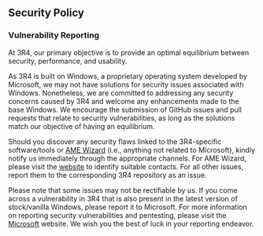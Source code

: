 ## Security Policy

### Vulnerability Reporting

At 3R4, our primary objective is to provide an optimal equilibrium between security, performance, and usability.

As 3R4 is built on Windows, a proprietary operating system developed by Microsoft, we may not have solutions for security issues associated with Windows. Nonetheless, we are committed to addressing any security concerns caused by 3R4 and welcome any enhancements made to the base Windows. We encourage the submission of GitHub issues and pull requests that relate to security vulnerabilities, as long as the solutions match our objective of having an equilibrium.

Should you discover any security flaws linked to the 3R4-specific software/tools or [AME Wizard](https://ameliorated.io) (i.e., anything not related to Microsoft), kindly notify us immediately through the appropriate channels. For AME Wizard, please visit the [website](https://ameliorated.io) to identify suitable contacts. For all other issues, report them to the corresponding 3R4 repository as an issue.

Please note that some issues may not be rectifiable by us. If you come across a vulnerability in 3R4 that is also present in the latest version of stock/vanilla Windows, please report it to Microsoft. For more information on reporting security vulnerabilities and pentesting, please visit the [Microsoft](https://www.microsoft.com/en-us/msrc/faqs-report-an-issue) website. We wish you the best of luck in your reporting endeavor.
